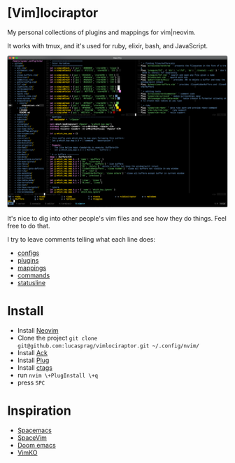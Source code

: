 [Vim]lociraptor
===============

My personal collections of plugins and mappings for vim|neovim.

It works with tmux, and it's used for ruby, elixir, bash, and JavaScript.

![nvim](github/vimlociraptor2.png)

It's nice to dig into other people's vim files and see how they do things. Feel free to do that.

I try to leave comments telling what each line does:

  - [configs](configs.vim)
  - [plugins](plugins.vim)
  - [mappings](mappings.vim)
  - [commands](commands.vim)
  - [statusline](statusline.vim)


# Install

  - Install [Neovim](https://neovim.io)
  - Clone the project `git clone git@github.com:lucasprag/vimlociraptor.git ~/.config/nvim/`
  - Install [Ack](http://beyondgrep.com/install/)
  - Install [Plug](https://github.com/junegunn/vim-plug)
  - Install [ctags](https://github.com/universal-ctags/homebrew-universal-ctags)
  - run `nvim \+PlugInstall \+q`
  - press `SPC`


# Inspiration

  - [Spacemacs](http://spacemacs.org/)
  - [SpaceVim](https://spacevim.org/)
  - [Doom emacs](https://github.com/hlissner/doom-emacs)
  - [VimKO](https://github.com/AlexVKO/VimKO)

